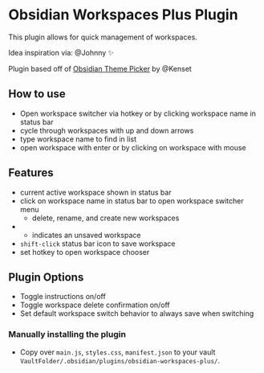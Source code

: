 # Obsidian Workspaces Plus Plugin

This plugin allows for quick management of workspaces.

Idea inspiration via: @Johnny ✨

Plugin based off of [Obsidian Theme Picker](https://github.com/kenset/obsidian-theme-picker) by @Kenset

## How to use
- Open workspace switcher via hotkey or by clicking workspace name in status bar
- cycle through workspaces with up and down arrows
- type workspace name to find in list
- open workspace with enter or by clicking on workspace with mouse

## Features
- current active workspace shown in status bar
- click on workspace name in status bar to open workspace switcher menu 
	- delete, rename, and create new workspaces
- * indicates an unsaved workspace
- `shift-click` status bar icon to save workspace
- set hotkey to open workspace chooser

## Plugin Options
- Toggle instructions on/off
- Toggle workspace delete confirmation on/off
- Set default workspace switch behavior to always save when switching

### Manually installing the plugin

- Copy over `main.js`, `styles.css`, `manifest.json` to your vault `VaultFolder/.obsidian/plugins/obsidian-workspaces-plus/`.
